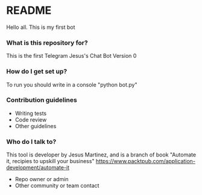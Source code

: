 # README #

Hello all. This is my first bot

### What is this repository for? ###

This is the first Telegram Jesus's Chat Bot
Version 0

### How do I get set up? ###
To run you should write in a console "python bot.py"

### Contribution guidelines ###

* Writing tests
* Code review
* Other guidelines

### Who do I talk to? ###
This tool is developer by Jesus Martinez, and is a branch of book "Automate it, recipies to upskill your business" https://www.packtpub.com/application-development/automate-it
* Repo owner or admin
* Other community or team contact